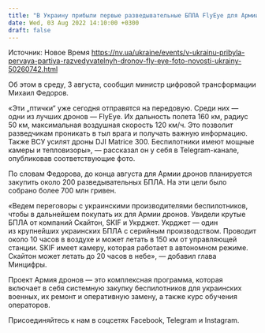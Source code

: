 ```yaml
---
title: "В Украину прибыли первые разведывательные БПЛА FlyEye для Армии дронов — фото"
date: Wed, 03 Aug 2022 14:10:00 +0300
draft: false
---
```

Источник: Новое Время https://nv.ua/ukraine/events/v-ukrainu-pribyla-pervaya-partiya-razvedyvatelnyh-dronov-fly-eye-foto-novosti-ukrainy-50260742.html


 Об этом в среду, 3 августа, сообщил министр цифровой трансформации Михаил Федоров.

«Эти „птички“ уже сегодня отправятся на передовую. Среди них — одни из лучших дронов — FlyEye. Их дальность полета 160 км, радиус 50 км, максимальная воздушная скорость 120 км/ч. Это позволит разведчикам проникать в тыл врага и получать важную информацию. Также ВСУ усилят дроны DJI Matrice 300. Беспилотники имеют мощные камеры и тепловизоры», — рассказал он у себя в Telegram-канале, опубликовав соответствующие фото.

По словам Федорова, до конца августа для Армии дронов планируется закупить около 200 разведывательных БПЛА. На эти цели было собрано более 700 млн гривен.

«Ведем переговоры с украинскими производителями беспилотников, чтобы в дальнейшем покупать их для Армии дронов. Увидели крутые БПЛА от компаний Скайтон, SKIF и Укрджет. Укрджет — один из крупнейших украинских БПЛА с серийным производством. Проводит около 10 часов в воздухе и может летать в 150 км от управляющей станции. SKIF имеет камеру, которая работает в автономном режиме. Скайтон может летать до 20 часов в небе», — добавил глава Минцифры.

Проект Армия дронов — это комплексная программа, которая включает в себя системную закупку беспилотников для украинских военных, их ремонт и оперативную замену, а также курс обучения операторов.

Присоединяйтесь к нам в соцсетях Facebook, Telegram и Instagram.
